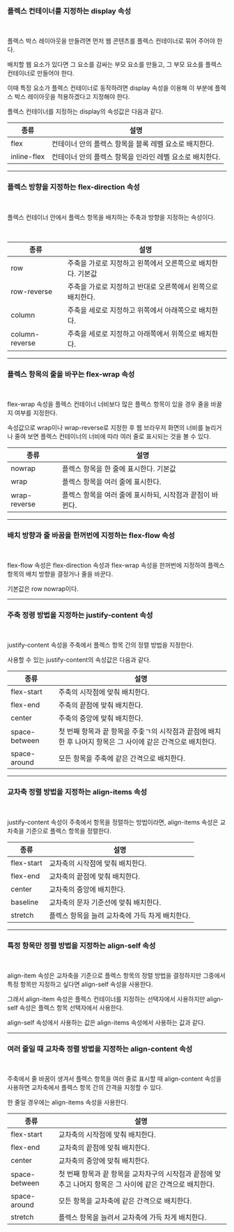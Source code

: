 ### 플렉스 컨테이너를 지정하는 display 속성

<br>

플렉스 박스 레이아웃을 만들려면 먼저 웹 콘텐츠를 플렉스 컨테이너로 묶어 주어야 한다.

배치할 웹 요소가 있다면 그 요소를 감싸는 부모 요소를 만들고, 그 부모 요소를 플렉스 컨테이너로 만들어야 한다.

이때 특정 요소가 플렉스 컨테이너로 동작하려면 display 속성을 이용해 이 부분에 플렉스 박스 레이아웃을 적용하겠다고 지정해야 한다.

플렉스 컨테이너를 지정하는 display의 속성값은 다음과 같다.

|종류|설명|
|----|----|
|flex|컨테이너 안의 플렉스 항목을 블록 레벨 요소로 배치한다.|
|inline-flex|컨테이너 안의 플렉스 항목을 인라인 레벨 요소로 배치한다.|

***
### 플렉스 방향을 지정하는 flex-direction 속성

<br>

플렉스 컨테이너 안에서 플렉스 항목을 배치하는 주축과 방향을 지정하는 속성이다.

<br>

|종류|설명|
|----|----|
|row|주축을 가로로 지정하고 왼쪽에서 오른쪽으로 배치한다. 기본값|
|row-reverse|주축을 가로로 지정하고 반대로 오른쪽에서 왼쪽으로 배치한다.|
|column|주축을 세로로 지정하고 위쪽에서 아래쪽으로 배치한다.|
|column-reverse|주축을 세로로 지정하고 아래쪽에서 위쪽으로 배치한다.|

***
### 플렉스 항목의 줄을 바꾸는 flex-wrap 속성

<br>

flex-wrap 속성을 플렉스 컨테이너 너비보다 많은 플렉스 항목이 있을 경우 줄을 바꿀지 여부를 지정한다.

속성값으로 wrap이나 wrap-reverse로 지정한 후 웹 브라우저 화면의 너비를 늘리거나 줄여 보면 플렉스 컨테이너의 너비에 따라 여러 줄로 표시되는 것을 볼 수 있다.

|종류|설명|
|----|----|
|nowrap|플렉스 항목을 한 줄에 표시한다. 기본값|
|wrap|플렉스 항목을 여러 줄에 표시한다.|
|wrap-reverse|플렉스 항목을 여러 줄에 표시하되, 시작점과 끝점이 바뀐다.|

***
### 배치 방향과 줄 바꿈을 한꺼번에 지정하는 flex-flow 속성

<br>

flex-flow 속성은 flex-direction 속성과 flex-wrap 속성을 한꺼번에 지정하여 플렉스 항목의 배치 방향을 결정거나 줄을 바꾼다.

기본값은 row nowrap이다.

***
### 주축 정령 방법을 지정하는 justify-content 속성

<br>

justify-content 속성을 주축에서 플렉스 항목 간의 정렬 방법을 지정한다.

사용할 수 있는 justify-content의 속성값은 다음과 같다.

|종류|설명|
|----|----|
|flex-start|주축의 시작점에 맞춰 배치한다.|
|flex-end|주축의 끝점에 맞춰 배치한다.|
|center|주축의 중앙에 맞춰 배치한다.|
|space-between|첫 번째 항목과 끝 항목을 주춫ㄱ의 시작점과 끝점에 배치한 후 나머지 항목은 그 사이에 같은 간격으로 배치한다.|
|space-around|모든 항목을 주축에 같은 간격으로 배치한다.|

***
### 교차축 정렬 방법을 지정하는 align-items 속성

<br>

justify-content 속성이 주축에서 항목을 정렬하는 방법이라면, align-items 속성은 교차축을 기준으로 플렉스 항목을 정렬한다.

|종류|설명|
|----|----|
|flex-start|교차축의 시작점에 맞춰 배치한다.|
|flex-end|교차축의 끝점에 맞춰 배치한다.|
|center|교차축의 중앙에 배치한다.|
|baseline|교차축의 문자 기준선에 맞춰 배치한다.|
|stretch|플렉스 항목을 늘려 교차축에 가득 차게 배치한다.|

***
### 특정 항목만 정렬 방법을 지정하는 align-self 속성

<br>

align-item 속성은 교차축을 기준으로 플렉스 항목의 정렬 방법을 결정하지만 그중에서 특정 항목만 지정하고 싶다면 align-self 속성을 사용한다.

그래서 align-item 속성은 플렉스 컨테이너를 지정하는 선택자에서 사용하지만 align-self 속성은 플렉스 항목 선택자에서 사용한다.

align-self 속성에서 사용하는 값은 align-items 속성에서 사용하는 값과 같다.

***
### 여러 줄일 때 교차축 정렬 방법을 지정하는 align-content 속성

<br>

주축에서 줄 바꿈이 생겨서 플렉스 항목을 여러 줄로 표시할 때 align-content 속성을 사용하면 교차축에서 플렉스 항목 간의 간격을 지정할 수 있다.

한 줄일 경우에는 align-items 속성을 사용한다.

|종류|설명|
|----|----|
|flex-start|교차축의 시작점에 맞춰 배치한다.|
|flex-end|교차축의 끝점에 맞춰 배치한다.|
|center|교차축의 중앙에 맞춰 배치한다.|
|space-between|첫 번째 항목과 끝 항목을 교차차구의 시작점과 끝점에 맞추고 나머지 항목은 그 사이에 같은 간격으로 배치한다.|
|space-around|모든 항목을 교차축에 같은 간격으로 배치한다.|
|stretch|플렉스 항목을 늘려서 교차축에 가득 차게 배치한다.|



